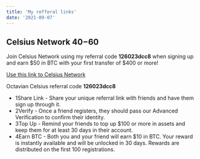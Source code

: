 ```yaml
---
title: 'My refferal links'
date: '2021-09-07'
---
```


## Celsius Network $40-$60

Join Celsius Network using my referral code **126023dcc8** when signing up and earn $50 in BTC with your first transfer of $400 or more!

[Use this link to Celsius Network](https://celsiusnetwork.app.link/126023dcc8)

Octavian Celsius referral code **126023dcc8**

- 1Share Link - Share your unique referral link with friends and have them sign up through it.
- 2Verify - Once a friend registers, they should pass our Advanced Verification to confirm their identity.
- 3Top Up - Remind your friends to top up $100 or more in assets and keep them for at least 30 days in their account.
- 4Earn BTC - Both you and your friend will earn $10 in BTC. Your reward is instantly available and will be unlocked in 30 days. Rewards are distributed on the first 100 registrations. 
